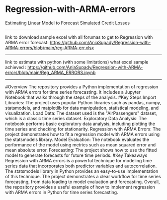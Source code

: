 # Regression-with-ARMA-errors
Estimating Linear Model to Forecast Simulated Credit Losses

******************

link to download sample excel with all forumas to get to Regression with ARMA error forecast: https://github.com/AniaSupady/Regression-with-ARMA-errors/blob/main/reg-ARMA-err.xlsx
******************
link to estimate with python (with some limitations) what excel sample achieved : https://github.com/AniaSupady/Regression-with-ARMA-errors/blob/main/Reg_ARMA_ERRORS.ipynb


----
#Overview
The repository provides a Python implementation of regression with ARMA errors for time series forecasting.
It includes a Jupyter Notebook that walks through the steps of the analysis.
#Key Steps
Import Libraries: The project uses popular Python libraries such as pandas, numpy, statsmodels, and matplotlib for data manipulation, statistical modeling, and visualization.
Load Data: The dataset used is the "AirPassengers" dataset, which is a classic time series dataset.
Exploratory Data Analysis: The notebook performs basic exploratory data analysis, including plotting the time series and checking for stationarity.
Regression with ARMA Errors: The project demonstrates how to fit a regression model with ARMA errors using the statsmodels library.
Model Evaluation: The notebook evaluates the performance of the model using metrics such as mean squared error and mean absolute error.
Forecasting: The project shows how to use the fitted model to generate forecasts for future time periods.
#Key Takeaways
Regression with ARMA errors is a powerful technique for modeling time series data that incorporates both predictor variables and autocorrelation.
The statsmodels library in Python provides an easy-to-use implementation of this technique.
The project demonstrates a clear workflow for time series forecasting, from data loading to model evaluation and forecasting.
Overall, the repository provides a useful example of how to implement regression with ARMA errors in Python for time series forecasting.
